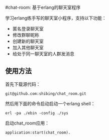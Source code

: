 #chat-room: 基于erlang的聊天室程序

学习erlang练手写的聊天室小程序，支持以下功能：
 - 匿名登录聊天室
 - 修改群聊昵称
 - 创建新的聊天室
 - 加入其他聊天室
 - 给处于同一聊天室的人群发消息

## 使用方法

首先下载源代码：
```
git@github.com:shibing/chat_room.git
```
然后用下面的命令启动启动一个erlang shell：
```
erl -pa ./ebin -config ./sys
```
启动chat_room应用：
```
application:start(chat_room).
```

